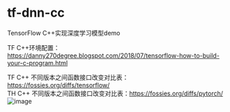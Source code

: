 # tf-dnn-cc
TensorFlow C++实现深度学习模型demo


TF C++环境配置：https://danny270degree.blogspot.com/2018/07/tensorflow-how-to-build-your-c-program.html

TF C++ 不同版本之间函数接口改变对比表：https://fossies.org/diffs/tensorflow/ \
TH C++ 不同版本之间函数接口改变对比表：https://fossies.org/diffs/pytorch/
![image](https://user-images.githubusercontent.com/36963108/163410372-949b90bc-6233-45a3-b699-47cbfa5eb525.png)


